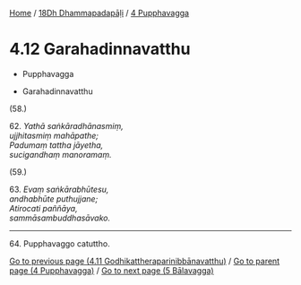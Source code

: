 
[Home](/) / [18Dh Dhammapadapāḷi](...md) / [4 Pupphavagga](../18Dh/4.md)

# 4.12 Garahadinnavatthu

* Pupphavagga

* Garahadinnavatthu

(58.)

62\. _Yathā saṅkāradhānasmiṃ,_  
_ujjhitasmiṃ mahāpathe;_  
_Padumaṃ tattha jāyetha,_  
_sucigandhaṃ manoramaṃ._  


(59.)

63\. _Evaṃ saṅkārabhūtesu,_  
_andhabhūte puthujjane;_  
_Atirocati paññāya,_  
_sammāsambuddhasāvako._  


---

64\. Pupphavaggo catuttho.



[Go to previous page (4.11 Godhikattheraparinibbānavatthu)](4.11.md) / [Go to parent page (4 Pupphavagga)](../18Dh/4.md) / [Go to next page (5 Bālavagga)](../5.md)


